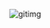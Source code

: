 ![gitimg](https://github.com/IOT-Club-Mangu/Git-Github-Crash-Course/assets/98217039/b2296280-717c-4d23-bd1c-eb7af9fd9c1d)
